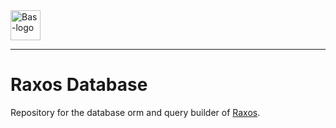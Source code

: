 <a href="https://bas.dev" target="_blank" rel="noopener">
	<img src="https://bmcdn.nl/assets/branding/logo.svg" alt="Bas-logo" height="48"/>
</a>

---

# Raxos Database

Repository for the database orm and query builder of [Raxos](https://github.com/basmilius/raxos).
